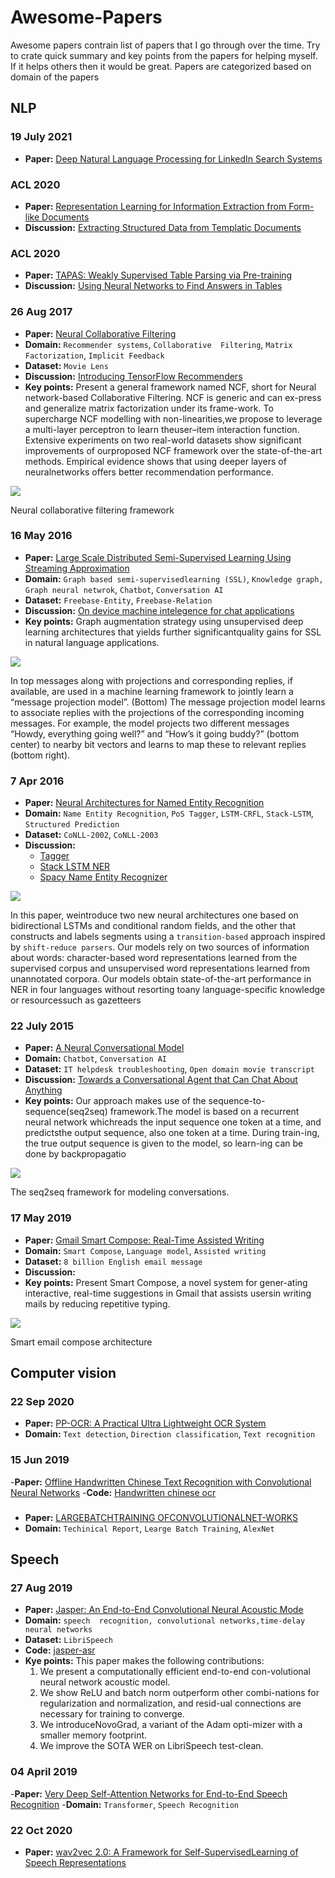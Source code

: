 # Awesome-Papers

Awesome papers contrain list of papers that I go through over the time. Try to crate quick summary and key points from the papers for helping myself. If it helps others then it would be great. Papers are categorized based on domain of the papers

## NLP

### 19 July 2021
- **Paper:** [Deep Natural Language Processing for LinkedIn Search Systems](https://arxiv.org/pdf/2108.08252.pdf)

### ACL 2020
- **Paper:** [Representation Learning for Information Extraction from Form-like Documents](https://research.google/pubs/pub49122/)
- **Discussion:** [Extracting Structured Data from Templatic Documents ](https://ai.googleblog.com/2020/06/extracting-structured-data-from.html)

### ACL 2020
- **Paper:** [TAPAS: Weakly Supervised Table Parsing via Pre-training](https://arxiv.org/abs/2004.02349) 
- **Discussion:** [Using Neural Networks to Find Answers in Tables ](https://ai.googleblog.com/2020/04/using-neural-networks-to-find-answers.html)

### 26 Aug 2017
 - **Paper:** [Neural Collaborative Filtering](https://arxiv.org/pdf/1708.05031.pdf)
 - **Domain:** `Recommender systems`, `Collaborative  Filtering`,  `Matrix Factorization`, `Implicit Feedback`
 - **Dataset:** `Movie Lens`
 - **Discussion:** [Introducing TensorFlow Recommenders ](https://blog.tensorflow.org/2020/09/introducing-tensorflow-recommenders.html)
 - **Key points:** Present a general framework named NCF, short for Neural network-based Collaborative Filtering. NCF is generic and can ex-press and generalize  matrix factorization under its frame-work. To supercharge NCF modelling with non-linearities,we propose to leverage a multi-layer perceptron to learn theuser–item  interaction  function. Extensive  experiments on two real-world datasets show significant improvements of ourproposed NCF framework over the state-of-the-art methods. Empirical evidence shows that using deeper layers of neuralnetworks offers better recommendation performance.

![](./images/neural_collaborative_filtering_framework.png)

Neural collaborative filtering framework

### 16 May 2016
 - **Paper:** [Large Scale Distributed Semi-Supervised Learning Using Streaming Approximation](https://arxiv.org/pdf/1512.01752.pdf)
 - **Domain:** `Graph based semi-supervisedlearning (SSL)`, `Knowledge graph, Graph neural netwrok`, `Chatbot`, `Conversation AI`
 - **Dataset:** `Freebase-Entity`, `Freebase-Relation`
 - **Discussion:** [On device machine intelegence for chat applications](https://ai.googleblog.com/2017/02/on-device-machine-intelligence.html)
 - **Key points:** Graph  augmentation strategy using unsupervised deep learning architectures that yields further significantquality gains for SSL in natural  language applications.
 
![](./images/conversation_ai_flow.png)

In top messages along with projections and corresponding replies, if available, are used in a machine learning framework to jointly learn a “message projection model”. (Bottom) The message projection model learns to associate replies with the projections of the corresponding incoming messages. For example, the model projects two different messages “Howdy, everything going well?” and “How’s it going buddy?” (bottom center) to nearby bit vectors and learns to map these to relevant replies (bottom right).

### 7 Apr 2016
- **Paper:** [Neural Architectures for Named Entity Recognition](https://arxiv.org/pdf/1603.01360.pdf)
- **Domain:** `Name Entity Recognition`, `PoS Tagger`, `LSTM-CRFL`, `Stack-LSTM`, `Structured Prediction`
- **Dataset:** `CoNLL-2002`, `CoNLL-2003`
- **Discussion:**
    - [Tagger](https://github.com/glample/tagger)
    - [Stack LSTM NER](https://github.com/clab/stack-lstm-ner)
    - [Spacy Name Entity Recognizer](https://www.youtube.com/watch?v=sqDHBH9IjRU&t=2902s)

![](./images/transition-based-ner-shift-reduce-perser.png)

In this paper, weintroduce two new neural architectures one based on bidirectional LSTMs and conditional random fields, and the other that constructs and labels segments using a `transition-based` approach inspired by `shift-reduce parsers`. Our models rely on two sources of information about words: character-based word representations learned from the supervised corpus and unsupervised word representations learned from unannotated corpora.  Our models obtain state-of-the-art performance in NER in four languages without resorting toany language-specific knowledge or resourcessuch as gazetteers

### 22 July 2015
 - **Paper:** [A Neural Conversational Model](https://arxiv.org/pdf/1506.05869.pdf)
 - **Domain:** `Chatbot`, `Conversation AI`
 - **Dataset:** `IT helpdesk troubleshooting`, `Open domain movie transcript`
 - **Discussion:** [Towards a Conversational Agent that Can Chat About Anything ](https://ai.googleblog.com/2020/01/towards-conversational-agent-that-can.html)
 - **Key points:** Our approach makes use of the sequence-to-sequence(seq2seq) framework.The model is based on a recurrent neural network whichreads the input sequence one token at a time, and predictsthe output sequence, also one token at a time. During train-ing, the true output sequence is given to the model, so learn-ing can be done by backpropagatio
 
![](./images/seq2seq_for_conversational_ai.png)
 
 The seq2seq framework for modeling conversations.


### 17 May 2019
 - **Paper:** [Gmail Smart Compose: Real-Time Assisted Writing](https://arxiv.org/pdf/1906.00080.pdf)
 - **Domain:** `Smart Compose`, `Language model`, `Assisted writing`
 - **Dataset:**  `8 billion English email message`
 - **Discussion:**
 - **Key points:** Present Smart Compose, a novel system for gener-ating interactive, real-time suggestions in Gmail that assists usersin writing mails by reducing repetitive typing.
 
![](./images/email_compose.png)
 
Smart email compose architecture


## Computer vision

### 22 Sep 2020
 - **Paper:** [PP-OCR: A Practical Ultra Lightweight OCR System](https://arxiv.org/pdf/2009.09941.pdf)
 - **Domain:** `Text detection`, `Direction classification`, `Text recognition`
 
 ### 15 Jun 2019
 -**Paper:** [Offline Handwritten Chinese Text Recognition with Convolutional Neural Networks](https://arxiv.org/ftp/arxiv/papers/2006/2006.15619.pdf)
 -**Code:** [Handwritten chinese ocr](https://github.com/intel/handwritten-chinese-ocr-samples)
 
 ### 
 - **Paper:** [LARGEBATCHTRAINING  OFCONVOLUTIONALNET-WORKS](https://arxiv.org/pdf/1708.03888.pdf)
 - **Domain:** `Techinical Report`, `Learge Batch Training`, `AlexNet`

## Speech

### 27 Aug 2019
- **Paper:** [Jasper: An End-to-End Convolutional Neural Acoustic Mode](https://arxiv.org/pdf/1904.03288.pdf)
- **Domain:** `speech  recognition, convolutional networks,time-delay neural networks`
- **Dataset:** `LibriSpeech`
- **Code:** [jasper-asr](https://github.com/stefanpantic/asr)
- **Kye points:** This paper makes the following contributions:
  1.  We present a computationally efficient end-to-end con-volutional neural network acoustic model.
  2.  We show ReLU and batch norm outperform other combi-nations for regularization and normalization, and resid-ual connections are necessary for training to   converge.
  3.  We introduceNovoGrad, a variant of the Adam opti-mizer with a smaller memory footprint.
  4.  We improve the SOTA WER on LibriSpeech test-clean.

### 04 April 2019
-**Paper:** [Very Deep Self-Attention Networks for End-to-End Speech Recognition](https://arxiv.org/pdf/1904.13377.pdf)
-**Domain:** `Transformer`, `Speech Recognition`

### 22 Oct 2020
- **Paper:** [wav2vec 2.0: A Framework for Self-SupervisedLearning of Speech Representations](https://arxiv.org/pdf/2006.11477.pdf)

